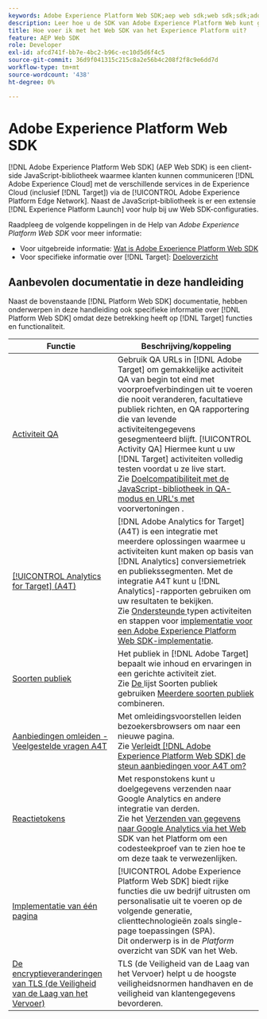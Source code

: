 ```yaml
---
keywords: Adobe Experience Platform Web SDK;aep web sdk;web sdk;sdk;adobe Experience cloud;platform edge network;adobe Experience platform edge network;edge network;aep edge network
description: Leer hoe u de SDK van Adobe Experience Platform Web kunt gebruiken om via het AEP Edge Network te communiceren met de verschillende services in de Adobe Experience Cloud.
title: Hoe voer ik met het Web SDK van het Experience Platform uit?
feature: AEP Web SDK
role: Developer
exl-id: afcd741f-bb7e-4bc2-b96c-ec10d5d6f4c5
source-git-commit: 36d9f041315c215c8a2e56b4c208f2f8c9e6dd7d
workflow-type: tm+mt
source-wordcount: '438'
ht-degree: 0%

---
```


# Adobe Experience Platform Web SDK

[!DNL Adobe Experience Platform Web SDK] (AEP Web SDK) is een client-side JavaScript-bibliotheek waarmee klanten kunnen communiceren  [!DNL Adobe Experience Cloud] met de verschillende services in de Experience Cloud (inclusief  [!DNL Target]) via de  [!UICONTROL Adobe Experience Platform Edge Network]. Naast de JavaScript-bibliotheek is er een extensie [!DNL Experience Platform Launch] voor hulp bij uw Web SDK-configuraties.

Raadpleeg de volgende koppelingen in de Help van *Adobe Experience Platform Web SDK* voor meer informatie:

* Voor uitgebreide informatie: [Wat is Adobe Experience Platform Web SDK](https://experienceleague.adobe.com/docs/experience-platform/edge/home.html)
* Voor specifieke informatie over [!DNL Target]: [Doeloverzicht](https://experienceleague.adobe.com/docs/experience-platform/edge/personalization/adobe-target/target-overview.html)

## Aanbevolen documentatie in deze handleiding

Naast de bovenstaande [!DNL Platform Web SDK] documentatie, hebben onderwerpen in deze handleiding ook specifieke informatie over [!DNL Platform Web SDK] omdat deze betrekking heeft op [!DNL Target] functies en functionaliteit.

| Functie | Beschrijving/koppeling |
| --- | --- |
| [Activiteit QA](/help/c-activities/c-activity-qa/activity-qa.md) | Gebruik QA URLs in [!DNL Adobe Target] om gemakkelijke activiteit QA van begin tot eind met voorproefverbindingen uit te voeren die nooit veranderen, facultatieve publiek richten, en QA rapportering die van levende activiteitengegevens gesegmenteerd blijft. [!UICONTROL Activity QA] Hiermee kunt u uw  [!DNL Target] activiteiten volledig testen voordat u ze live start.<br>Zie  [Doelcompatibiliteit met de JavaScript-bibliotheek in QA-modus en URL&#39;s met ](/help/c-activities/c-activity-qa/activity-qa.md#compatibility) voorvertoningen [ ](/help/c-activities/c-activity-qa/activity-qa.md#preview). |
| [[!UICONTROL Analytics for Target] (A4T)](/help/c-integrating-target-with-mac/a4t/a4t.md) | [!DNL Adobe Analytics for Target] (A4T) is een integratie met meerdere oplossingen waarmee u activiteiten kunt maken op basis van  [!DNL Analytics] conversiemetriek en publiekssegmenten. Met de integratie A4T kunt u [!DNL Analytics]-rapporten gebruiken om uw resultaten te bekijken.<br>Zie  [Ondersteunde ](/help/c-integrating-target-with-mac/a4t/a4t.md#section_F487896214BF4803AF78C552EF1669AA) typen activiteiten en stappen voor  [implementatie voor een Adobe Experience Platform Web SDK-implementatie](/help/c-integrating-target-with-mac/a4t/a4timplementation.md#platform). |
| [Soorten publiek](/help/c-target/target.md) | Het publiek in [!DNL Adobe Target] bepaalt wie inhoud en ervaringen in een gerichte activiteit ziet.<br>Zie  [De ](/help/c-target/c-audiences/audiences.md#use-list) lijst Soorten publiek gebruiken  [Meerdere soorten publiek](/help/c-target/combining-multiple-audiences.md) combineren. |
| [Aanbiedingen omleiden - Veelgestelde vragen A4T](/help/c-integrating-target-with-mac/a4t/r-a4t-faq/a4t-faq-redirect-offers.md) | Met omleidingsvoorstellen leiden bezoekersbrowsers om naar een nieuwe pagina.<br>Zie  [Verleidt  [!DNL Adobe Experience Platform Web SDK] de steun aanbiedingen voor A4T om?](/help/c-integrating-target-with-mac/a4t/r-a4t-faq/a4t-faq-redirect-offers.md#platform) |
| [Reactietokens](/help/administrating-target/response-tokens.md) | Met responstokens kunt u doelgegevens verzenden naar Google Analytics en andere integratie van derden.<br>Zie het  [Verzenden van gegevens naar Google Analytics via het Web ](/help/administrating-target/response-tokens.md#platform-web-sdk) SDK van het Platform om een codesteekproef van te zien hoe te om deze taak te verwezenlijken. |
| [Implementatie van één pagina](https://experienceleague.adobe.com/docs/experience-platform/edge/personalization/adobe-target/spa-implementation.html?lang=en) | [!UICONTROL Adobe Experience Platform Web SDK] biedt rijke functies die uw bedrijf uitrusten om personalisatie uit te voeren op de volgende generatie, clienttechnologieën zoals single-page toepassingen (SPA).<br>Dit onderwerp is in de  *Platform* overzicht van SDK van het Web. |
| [De encryptieveranderingen van TLS (de Veiligheid van de Laag van het Vervoer)](/help/c-implementing-target/c-considerations-before-you-implement-target/tls-transport-layer-security-encryption.md) | TLS (de Veiligheid van de Laag van het Vervoer) helpt u de hoogste veiligheidsnormen handhaven en de veiligheid van klantengegevens bevorderen. |
